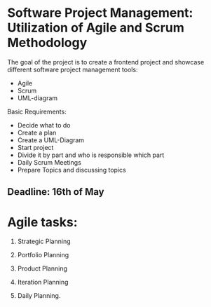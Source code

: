 # Software Project Management: Utilization of Agile and Scrum Methodology
  
The goal of the project is to create a frontend project and showcase different software project management tools:

- Agile
- Scrum
- UML-diagram
  
Basic Requirements:   
- Decide what to do 
- Create a plan 
- Create a UML-Diagram 
- Start project 
- Divide it by part and who is responsible which part 
- Daily Scrum Meetings 
- Prepare Topics and discussing topics 

## Deadline: 16th of May

# Agile tasks:

1. Strategic Planning 

2. Portfolio Planning

3. Product Planning

4. Iteration Planning

5. Daily Planning.
